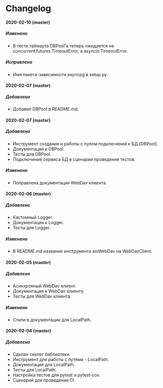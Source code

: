 # Changelog

#### **2020-02-10 (master)**

##### Изменено
- В тесте таймаута DBPool'а теперь ожидается не concurrent.futures.TimeoutError, а asyncio.TimeoutError.

##### Исправлено
- Имя пакета-зависимости asyncpg в setup.py.


#### **2020-02-07 (master)**

##### Добавлено
- Добавил DBPool в README.md.


#### **2020-02-07 (master)**

##### Добавлено
- Инструмент создания и работы с пулом подключений к БД (DBPool).
- Документация к DBPool.
- Тесты для DBPool.
- Подключение сервиса БД в сценарии проведения тестов.

##### Изменено
- Поправлена документация WebDav клиента.


#### **2020-02-06 (master)**

##### Добавлено
- Кастомный Logger.
- Документация к Logger.
- Тесты для Logger.

##### Изменено
- В README.md название инструмента aioWebDav на WebDavClient.


#### **2020-02-05 (master)**

##### Добавлено
- Асинхронный WebDav клиент.
- Документация к WebDav клиенту.
- Тесты для WebDav клиента.

##### Изменено
- Стили в документации для LocalPath.


#### **2020-02-04 (master)**

##### Добавлено
- Сделан скелет библиотеки.
- Инструмент для работы с путями - LocalPath.
- Документация для LocalPath.
- Тесты для LocalPath.
- Настройка тестов для pytest и pytest-cov.
- Сценарий для проведения CI.
